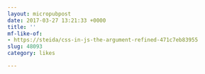 ```yaml
---
layout: micropubpost
date: 2017-03-27 13:21:33 +0000
title: ''
mf-like-of:
- https://steida/css-in-js-the-argument-refined-471c7eb83955
slug: 48093
category: likes

---
```

